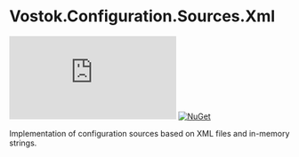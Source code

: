 # Vostok.Configuration.Sources.Xml

[![Build status](https://ci.appveyor.com/api/projects/status/github/vostok/configuration.sources.xml?svg=true&branch=master)](https://ci.appveyor.com/project/vostok/configuration.sources.xml/branch/master)
[![NuGet](https://img.shields.io/nuget/v/Vostok.Configuration.Sources.Xml.svg)](https://www.nuget.org/packages/Vostok.Configuration.Sources.Xml)

Implementation of configuration sources based on XML files and in-memory strings.
